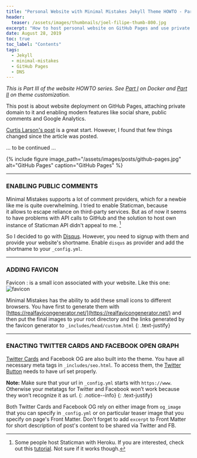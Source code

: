 ```yaml
---
title: "Personal Website with Minimal Mistakes Jekyll Theme HOWTO - Part III"
header:
  teaser: /assets/images/thumbnails/joel-filipe-thumb-800.jpg
excerpt: "How to host personal website on GitHub Pages and use private domain"
date: August 28, 2019
toc: true
toc_label: "Contents"
tags:
  - Jekyll
  - minimal-mistakes
  - GitHub Pages
  - DNS
---
```


_This is Part III of the website HOWTO series. See [Part I](/Personal-website-with-Minimal-Mistakes-Jekyll-Theme-HOWTO-Part-I) on Docker and [Part II](/Personal-website-with-Minimal-Mistakes-Jekyll-Theme-HOWTO-Part-II) on theme customization._


This post is about website deployment on GitHub Pages, attaching private domain to it and enabling modern features like social share, public comments and Google Analytics.

[Curtis Larson's post](http://www.curtismlarson.com/blog/2015/04/12/github-pages-google-domains/) is a great start. However, I found that few things changed since the article was posted.

... to be continued ...

{% include figure image_path="/assets/images/posts/github-pages.jpg" alt="GitHub Pages" caption="GitHub Pages" %}

--------------------------------------------
### ENABLING PUBLIC COMMENTS

Minimal Mistakes supports a lot of comment providers, which for a newbie like me is quite overwhelming. 
I tried to enable Staticman, because it allows to escape reliance on third-party services. But as of now it seems to have problems with API calls to GitHub and the solution to host own instance of Staticman API didn't appeal to me. [^f1]

So I decided to go with [Disqus](https://disqus.com). However, you need to signup with them and provide your website's shortname. Enable `disqus` as provider and add the shortname to your `_config.yml`.

[^f1]: Some people host Staticman with Heroku. If you are interested, check out this [tutorial](https://www.datascienceblog.net/post/other/staticman_comments/). Not sure if it works though. 


--------------------------------------------
### ADDING FAVICON

Favicon
: is a small icon associated with your website. Like this one:
![favicon](../favicon.ico)

Minimal Mistakes has the ability to add these small icons to different browsers. You have first to generate them with [https://realfavicongenerator.net/](https://realfavicongenerator.net/) and then put the final images to your root directory and the links generated by the favicon generator to `_includes/head/custom.html`
{: .text-justify}


-------------------------------------------------
### ENACTING TWITTER CARDS AND FACEBOOK OPEN GRAPH

[Twitter Cards](https://developer.twitter.com/en/docs/tweets/optimize-with-cards/overview/abouts-cards.html) and Facebook OG are also built into the theme. You have all necessary meta tags in `_includes/seo.html`. To access them, the [Twitter Button](https://developer.twitter.com/en/docs/twitter-for-websites/tweet-button/overview.html) needs to have url set properly. 

<i class="far fa-sticky-note"></i> **Note:** Make sure that your url in `_config.yml` starts with `https://www`. Otherwise your metatags for Twitter and Facebook won’t work because they won’t recognize it as url.
{: .notice--info}
{: .text-justify}

Both Twitter Cards and Facebook OG rely on either image from `og_image` that you can specify in `_config.yml` or on particular teaser image that you specify on page's Front Matter. Don't forget to add `excerpt` to Front Matter for short description of post's content to be shared via Twitter and FB.


